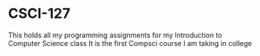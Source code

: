 # CSCI-127
This holds all my programming assignments for my Introduction to Computer Science class
It is the first Compsci course I am taking in college
